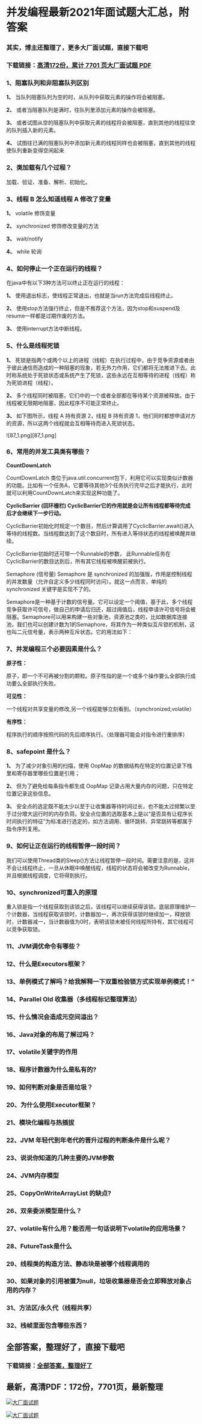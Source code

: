# 并发编程最新2021年面试题大汇总，附答案

### 其实，博主还整理了，更多大厂面试题，直接下载吧

### 下载链接：[高清172份，累计 7701 页大厂面试题  PDF](https://github.com/souyunku/DevBooks/blob/master/docs/index.md)



### 1、阻塞队列和非阻塞队列区别

**1、** 当队列阻塞队列为空的时，从队列中获取元素的操作将会被阻塞。

**2、** 或者当阻塞队列是满时，往队列里添加元素的操作会被阻塞。

**3、** 或者试图从空的阻塞队列中获取元素的线程将会被阻塞，直到其他的线程往空的队列插入新的元素。

**4、** 试图往已满的阻塞队列中添加新元素的线程同样也会被阻塞，直到其他的线程使队列重新变得空闲起来


### 2、类加载有几个过程？

加载、验证、准备、解析、初始化。


### 3、线程 B 怎么知道线程 A 修改了变量

**1、** volatile 修饰变量

**2、** synchronized 修饰修改变量的方法

**3、** wait/notify

**4、** while 轮询


### 4、如何停止一个正在运行的线程？

在java中有以下3种方法可以终止正在运行的线程：

**1、** 使用退出标志，使线程正常退出，也就是当run方法完成后线程终止。

**2、** 使用stop方法强行终止，但是不推荐这个方法，因为stop和suspend及resume一样都是过期作废的方法。

**3、** 使用interrupt方法中断线程。


### 5、什么是线程死锁

**1、** 死锁是指两个或两个以上的进程（线程）在执行过程中，由于竞争资源或者由于彼此通信而造成的一种阻塞的现象，若无外力作用，它们都将无法推进下去。此时称系统处于死锁状态或系统产生了死锁，这些永远在互相等待的进程（线程）称为死锁进程（线程）。

**2、** 多个线程同时被阻塞，它们中的一个或者全部都在等待某个资源被释放。由于线程被无限期地阻塞，因此程序不可能正常终止。

**3、** 如下图所示，线程 A 持有资源 2，线程 B 持有资源 1，他们同时都想申请对方的资源，所以这两个线程就会互相等待而进入死锁状态。

![87_1.png][87_1.png]


### 6、常用的并发工具类有哪些？

**CountDownLatch**

CountDownLatch 类位于java.util.concurrent包下，利用它可以实现类似计数器的功能。比如有一个任务A，它要等待其他3个任务执行完毕之后才能执行，此时就可以利用CountDownLatch来实现这种功能了。

**CyclicBarrier (回环栅栏) CyclicBarrier它的作用就是会让所有线程都等待完成后才会继续下一步行动。**

CyclicBarrier初始化时规定一个数目，然后计算调用了CyclicBarrier.await()进入等待的线程数。当线程数达到了这个数目时，所有进入等待状态的线程被唤醒并继续。

CyclicBarrier初始时还可带一个Runnable的参数， 此Runnable任务在CyclicBarrier的数目达到后，所有其它线程被唤醒前被执行。

Semaphore (信号量) Semaphore 是 synchronized 的加强版，作用是控制线程的并发数量（允许自定义多少线程同时访问）。就这一点而言，单纯的synchronized 关键字是实现不了的。

Semaphore是一种基于计数的信号量。它可以设定一个阈值，基于此，多个线程竞争获取许可信号，做自己的申请后归还，超过阈值后，线程申请许可信号将会被阻塞。Semaphore可以用来构建一些对象池，资源池之类的，比如数据库连接池，我们也可以创建计数为1的Semaphore，将其作为一种类似互斥锁的机制，这也叫二元信号量，表示两种互斥状态。它的用法如下：



### 7、并发编程三个必要因素是什么？

**原子性：**

原子，即一个不可再被分割的颗粒。原子性指的是一个或多个操作要么全部执行成功要么全部执行失败。

**可见性：**

一个线程对共享变量的修改,另一个线程能够立刻看到。（synchronized,volatile）

**有序性：**

程序执行的顺序按照代码的先后顺序执行。（处理器可能会对指令进行重排序）


### 8、safepoint 是什么？

**1、** 为了减少对象引用的扫描，使用 OopMap 的数据结构在特定的位置记录下栈里和寄存器里哪些位置是引用；

**2、** 但为了避免给每条指令都生成 OopMap 记录占用大量内存的问题，只在特定位置记录这些信息。

**3、** 安全点的选定既不能太少以至于让收集器等待时间过长，也不能太过频繁以至于过分增大运行时的内存负荷。安全点位置的选取基本上是以“是否具有让程序长时间执行的特征”为标准进行选定的，如方法调用、循环跳转、异常跳转等都属于指令序列复用。


### 9、如何让正在运行的线程暂停一段时间？

我们可以使用Thread类的Sleep()方法让线程暂停一段时间。需要注意的是，这并不会让线程终止，一旦从休眠中唤醒线程，线程的状态将会被改变为Runnable，并且根据线程调度，它将得到执行。


### 10、synchronized可重入的原理

重入锁是指一个线程获取到该锁之后，该线程可以继续获得该锁。底层原理维护一个计数器，当线程获取该锁时，计数器加一，再次获得该锁时继续加一，释放锁时，计数器减一，当计数器值为0时，表明该锁未被任何线程所持有，其它线程可以竞争获取锁。


### 11、JVM调优命令有哪些？
### 12、什么是Executors框架？
### 13、单例模式了解吗？给我解释一下双重检验锁方式实现单例模式！”
### 14、Parallel Old 收集器（多线程标记整理算法）
### 15、什么情况会造成元空间溢出？
### 16、Java对象的布局了解过吗？
### 17、volatile关键字的作用
### 18、程序计数器为什么是私有的?
### 19、如何判断对象是否是垃圾？
### 20、为什么使用Executor框架？
### 21、模块化编程与热插拔
### 22、JVM 年轻代到年老代的晋升过程的判断条件是什么呢？
### 23、说说你知道的几种主要的JVM参数
### 24、JVM内存模型
### 25、CopyOnWriteArrayList 的缺点?
### 26、双亲委派模型是什么？
### 27、volatile有什么用？能否用一句话说明下volatile的应用场景？
### 28、FutureTask是什么
### 29、线程类的构造方法、静态块是被哪个线程调用的
### 30、如果对象的引用被置为null，垃圾收集器是否会立即释放对象占用的内存？
### 31、方法区/永久代（线程共享）
### 32、栈帧里面包含哪些东西？




## 全部答案，整理好了，直接下载吧

### 下载链接：[全部答案，整理好了](https://www.souyunku.com/wp-content/uploads/weixin/githup-weixin-2.png)




## 最新，高清PDF：172份，7701页，最新整理

[![大厂面试题](https://www.souyunku.com/wp-content/uploads/weixin/mst.png "架构师专栏")](https://www.souyunku.com/wp-content/uploads/weixin/githup-weixin.png "架构师专栏")

[![大厂面试题](https://www.souyunku.com/wp-content/uploads/weixin/githup-weixin.png "架构师专栏")](https://www.souyunku.com/wp-content/uploads/weixin/githup-weixin.png "架构师专栏")
